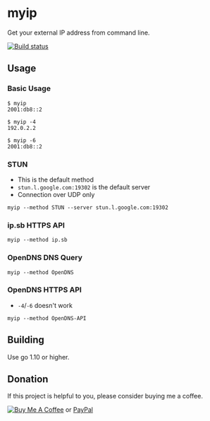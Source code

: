 # myip

Get your external IP address from command line.

[![Build status](https://dev.azure.com/nekomimiswitch/General/_apis/build/status/myip)](https://dev.azure.com/nekomimiswitch/General/_build/latest?definitionId=35)

## Usage

### Basic Usage

```shell
$ myip
2001:db8::2

$ myip -4
192.0.2.2

$ myip -6
2001:db8::2
```

### STUN

* This is the default method
* `stun.l.google.com:19302` is the default server
* Connection over UDP only

```shell
myip --method STUN --server stun.l.google.com:19302
```

### ip.sb HTTPS API

```shell
myip --method ip.sb
```

### OpenDNS DNS Query

```shell
myip --method OpenDNS
```

### OpenDNS HTTPS API

* `-4`/`-6` doesn't work

```shell
myip --method OpenDNS-API
```

## Building

Use go 1.10 or higher.

## Donation

If this project is helpful to you, please consider buying me a coffee.

[![Buy Me A Coffee](https://www.buymeacoffee.com/assets/img/custom_images/orange_img.png)](https://www.buymeacoffee.com/Jamesits) or [PayPal](https://paypal.me/Jamesits)